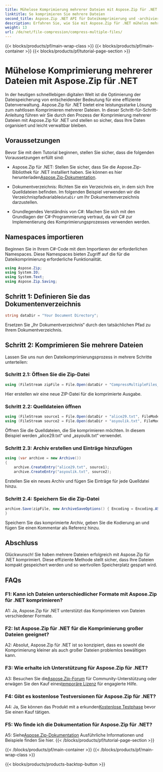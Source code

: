 ```yaml
---
title: Mühelose Komprimierung mehrerer Dateien mit Aspose.Zip für .NET
linktitle: So komprimieren Sie mehrere Dateien
second_title: Aspose.Zip .NET API für Dateikomprimierung und -archivierung
description: Erfahren Sie, wie Sie mit Aspose.Zip für .NET mühelos mehrere Dateien komprimieren. Optimieren Sie den Speicher und verbessern Sie die Dateiverwaltung mit diesem umfassenden Leitfaden.
weight: 13
url: /de/net/file-compression/compress-multiple-files/
---
```


{{< blocks/products/pf/main-wrap-class >}}
{{< blocks/products/pf/main-container >}}
{{< blocks/products/pf/tutorial-page-section >}}

# Mühelose Komprimierung mehrerer Dateien mit Aspose.Zip für .NET

In der heutigen schnelllebigen digitalen Welt ist die Optimierung der Dateispeicherung von entscheidender Bedeutung für eine effiziente Datenverwaltung. Aspose.Zip für .NET bietet eine leistungsstarke Lösung zum nahtlosen Komprimieren mehrerer Dateien. In dieser Schritt-für-Schritt-Anleitung führen wir Sie durch den Prozess der Komprimierung mehrerer Dateien mit Aspose.Zip für .NET und stellen so sicher, dass Ihre Daten organisiert und leicht verwaltbar bleiben.

## Voraussetzungen

Bevor Sie mit dem Tutorial beginnen, stellen Sie sicher, dass die folgenden Voraussetzungen erfüllt sind:

-  Aspose.Zip für .NET: Stellen Sie sicher, dass Sie die Aspose.Zip-Bibliothek für .NET installiert haben. Sie können es hier herunterladen[Aspose.Zip-Dokumentation](https://reference.aspose.com/zip/net/).

-  Dokumentverzeichnis: Richten Sie ein Verzeichnis ein, in dem sich Ihre Quelldateien befinden. Im folgenden Beispiel verwenden wir die Verzeichnispfadvariable`dataDir` um Ihr Dokumentenverzeichnis darzustellen.

- Grundlegendes Verständnis von C#: Machen Sie sich mit den Grundlagen der C#-Programmierung vertraut, da wir C# zur Implementierung des Komprimierungsprozesses verwenden werden.

## Namespaces importieren

Beginnen Sie in Ihrem C#-Code mit dem Importieren der erforderlichen Namespaces. Diese Namespaces bieten Zugriff auf die für die Dateikomprimierung erforderliche Funktionalität.

```csharp
using Aspose.Zip;
using System.IO;
using System.Text;
using Aspose.Zip.Saving;
```

## Schritt 1: Definieren Sie das Dokumentenverzeichnis

```csharp
string dataDir = "Your Document Directory";
```

Ersetzen Sie „Ihr Dokumentverzeichnis“ durch den tatsächlichen Pfad zu Ihrem Dokumentverzeichnis.

## Schritt 2: Komprimieren Sie mehrere Dateien

Lassen Sie uns nun den Dateikomprimierungsprozess in mehrere Schritte unterteilen:

### Schritt 2.1: Öffnen Sie die Zip-Datei

```csharp
using (FileStream zipFile = File.Open(dataDir + "CompressMultipleFiles_out.zip", FileMode.Create))
```

Hier erstellen wir eine neue ZIP-Datei für die komprimierte Ausgabe.

### Schritt 2.2: Quelldateien öffnen

```csharp
using (FileStream source1 = File.Open(dataDir + "alice29.txt", FileMode.Open, FileAccess.Read))
using (FileStream source2 = File.Open(dataDir + "asyoulik.txt", FileMode.Open, FileAccess.Read))
```

Öffnen Sie die Quelldateien, die Sie komprimieren möchten. In diesem Beispiel werden „alice29.txt“ und „asyoulik.txt“ verwendet.

### Schritt 2.3: Archiv erstellen und Einträge hinzufügen

```csharp
using (var archive = new Archive())
{
    archive.CreateEntry("alice29.txt", source1);
    archive.CreateEntry("asyoulik.txt", source2);
```

Erstellen Sie ein neues Archiv und fügen Sie Einträge für jede Quelldatei hinzu.

### Schritt 2.4: Speichern Sie die Zip-Datei

```csharp
archive.Save(zipFile, new ArchiveSaveOptions() { Encoding = Encoding.ASCII, ArchiveComment = "There are two poems from Canterbury corpus" });
}
```

Speichern Sie das komprimierte Archiv, geben Sie die Kodierung an und fügen Sie einen Kommentar als Referenz hinzu.

## Abschluss

Glückwunsch! Sie haben mehrere Dateien erfolgreich mit Aspose.Zip für .NET komprimiert. Diese effiziente Methode stellt sicher, dass Ihre Dateien kompakt gespeichert werden und so wertvollen Speicherplatz gespart wird.

## FAQs

### F1: Kann ich Dateien unterschiedlicher Formate mit Aspose.Zip für .NET komprimieren?

A1: Ja, Aspose.Zip für .NET unterstützt das Komprimieren von Dateien verschiedener Formate.

### F2: Ist Aspose.Zip für .NET für die Komprimierung großer Dateien geeignet?

A2: Absolut, Aspose.Zip für .NET ist so konzipiert, dass es sowohl die Komprimierung kleiner als auch großer Dateien problemlos bewältigen kann.

### F3: Wie erhalte ich Unterstützung für Aspose.Zip für .NET?

 A3: Besuchen Sie die[Aspose.Zip-Forum](https://forum.aspose.com/c/zip/37) für Community-Unterstützung oder erwägen Sie den Kauf eines[temporäre Lizenz](https://purchase.aspose.com/temporary-license/) für engagierte Hilfe.

### F4: Gibt es kostenlose Testversionen für Aspose.Zip für .NET?

 A4: Ja, Sie können das Produkt mit a erkunden[Kostenlose Testphase](https://releases.aspose.com/zip/net) bevor Sie einen Kauf tätigen.

### F5: Wo finde ich die Dokumentation für Aspose.Zip für .NET?

 A5: Siehe[Aspose.Zip-Dokumentation](https://reference.aspose.com/zip/net/) Ausführliche Informationen und Beispiele finden Sie hier.
{{< /blocks/products/pf/tutorial-page-section >}}

{{< /blocks/products/pf/main-container >}}
{{< /blocks/products/pf/main-wrap-class >}}

{{< blocks/products/products-backtop-button >}}
